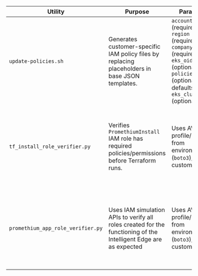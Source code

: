 | **Utility**                       | **Purpose**                                                                                   | **Parameters**                                                                                                                                             | **Runtime**                                                                                          | **Usage**                                                                                                    |
|-----------------------------------|-----------------------------------------------------------------------------------------------|-------------------------------------------------------------------------------------------------------------------------------------------------------------|------------------------------------------------------------------------------------------------------|--------------------------------------------------------------------------------------------------------------|
| `update-policies.sh`              | Generates customer-specific IAM policy files by replacing placeholders in base JSON templates. | `account_id` (required), `region` (required), `company_name` (required), `eks_oidc_id` (optional), `policies_dir` (optional, defaults to `.`), `eks_cluster_name` (optional)              | Any machine with a POSIX shell with bash, sed, find. It does not need AWS credentials to run, since it only does string replacement in JSON files. Creates policy files from templates for customer details | `./update-policies.sh account_id=123456789012 region=us-east-1 company_name=AcmeCorp eks_oidc_id=EXAMPLEDOCID eks_cluster_name=cluster-name` |
| `tf_install_role_verifier.py`     | Verifies `PromethiumInstall` IAM role has required policies/permissions before Terraform runs.| Uses AWS profile/region from environment (`boto3`), no custom CLI args.                                                                                    | Run on a machine with AWS access via AWS_PROFILE or an instance with IAM access. Specific access needed are `iam:GetRole`, `iam:ListAttachedRolePolicies`, `iam:ListRolePolicies`, `iam:GetRolePolicy`, `iam:GetPolicy`, `iam:GetPolicyVersion` and `iam:SimulatePrincipalPolicy` | `python3 tf_install_role_verifier.py`                                                                          |
| `promethium_app_role_verifier.py` | Uses IAM simulation APIs to verify all roles created for the functioning of the Intelligent Edge are as expected | Uses AWS profile/region from environment (`boto3`), no custom CLI args.                                                                                    | Run on a machine with AWS access via AWS_PROFILE or an instance with IAM access. Specific access needed are `iam:GetRole`, `iam:ListAttachedRolePolicies`, `iam:ListRolePolicies`, `iam:GetRolePolicy`, `iam:GetPolicy`, `iam:GetPolicyVersion` and `iam:SimulatePrincipalPolicy` | `python3 promethium_app_role_verifier.py`                                                                     |
